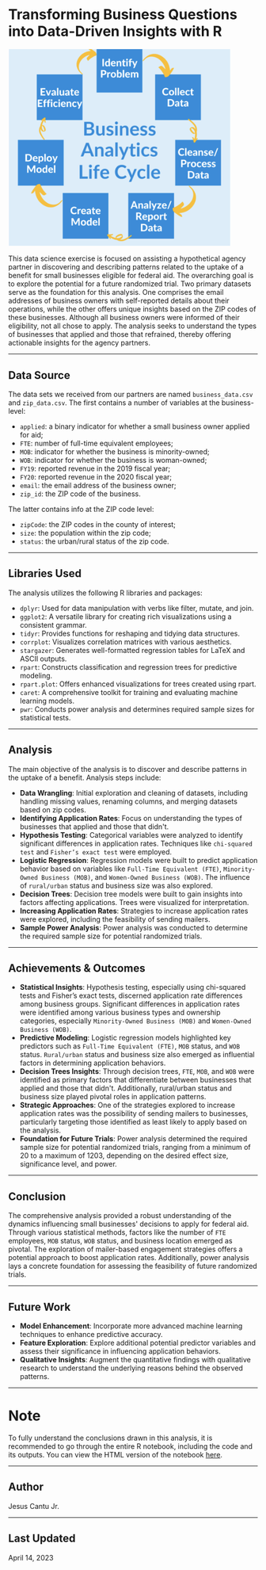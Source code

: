 # Transforming Business Questions into Data-Driven Insights with R
<img src="BA-Life-Cycle.png" alt="GitHub Image" width="450">

This data science exercise is focused on assisting a hypothetical agency partner in discovering and describing patterns related to the uptake of a benefit for small businesses eligible for federal aid. The overarching goal is to explore the potential for a future randomized trial. Two primary datasets serve as the foundation for this analysis. One comprises the email addresses of business owners with self-reported details about their operations, while the other offers unique insights based on the ZIP codes of these businesses. Although all business owners were informed of their eligibility, not all chose to apply. The analysis seeks to understand the types of businesses that applied and those that refrained, thereby offering actionable insights for the agency partners.

---
## Data Source
The data sets we received from our partners are named `business_data.csv` and `zip_data.csv`. The first contains a number of variables at the business-level:
  - `applied`: a binary indicator for whether a small business owner applied for aid;
  - `FTE`: number of full-time equivalent employees;
  - `MOB`: indicator for whether the business is minority-owned;
  - `WOB`: indicator for whether the business is woman-owned;
  - `FY19`: reported revenue in the 2019 fiscal year;
  - `FY20`: reported revenue in the 2020 fiscal year;
  - `email`: the email address of the business owner;
  - `zip_id`: the ZIP code of the business.

The latter contains info at the ZIP code level:
 - `zipCode`: the ZIP codes in the county of interest;
 - `size`: the population within the zip code;
 - `status`: the urban/rural status of the zip code.
 
 ---
## Libraries Used
The analysis utilizes the following R libraries and packages:
- `dplyr`: Used for data manipulation with verbs like filter, mutate, and join.
- `ggplot2`: A versatile library for creating rich visualizations using a consistent grammar.
- `tidyr`: Provides functions for reshaping and tidying data structures.
- `corrplot`: Visualizes correlation matrices with various aesthetics.
- `stargazer`: Generates well-formatted regression tables for LaTeX and ASCII outputs.
- `rpart`: Constructs classification and regression trees for predictive modeling.
- `rpart.plot`: Offers enhanced visualizations for trees created using rpart.
- `caret`: A comprehensive toolkit for training and evaluating machine learning models.
- `pwr`:  Conducts power analysis and determines required sample sizes for statistical tests.

 ---
## Analysis
The main objective of the analysis is to discover and describe patterns in the uptake of a benefit. Analysis steps include:
- **Data Wrangling**: Initial exploration and cleaning of datasets, including handling missing values, renaming columns, and merging datasets based on zip codes.
- **Identifying Application Rates**: Focus on understanding the types of businesses that applied and those that didn't.
- **Hypothesis Testing**: Categorical variables were analyzed to identify significant differences in application rates. Techniques like `chi-squared test` and `Fisher’s exact test` were employed.
- **Logistic Regression**: Regression models were built to predict application behavior based on variables like `Full-Time Equivalent (FTE)`, `Minority-Owned Business (MOB)`, and `Women-Owned Business (WOB)`. The influence of `rural/urban` status and business size was also explored.
- **Decision Trees**: Decision tree models were built to gain insights into factors affecting applications. Trees were visualized for interpretation.
- **Increasing Application Rates**: Strategies to increase application rates were explored, including the feasibility of sending mailers.
- **Sample Power Analysis**: Power analysis was conducted to determine the required sample size for potential randomized trials.

 ---
## Achievements & Outcomes
- **Statistical Insights**: Hypothesis testing, especially using chi-squared tests and Fisher’s exact tests, discerned application rate differences among business groups. Significant differences in application rates were identified among various business types and ownership categories, especially `Minority-Owned Business (MOB)` and `Women-Owned Business (WOB)`.
- **Predictive Modeling**: Logistic regression models highlighted key predictors such as `Full-Time Equivalent (FTE)`, `MOB` status, and `WOB` status. `Rural/urban` status and business size also emerged as influential factors in determining application behaviors.
- **Decision Trees Insights**: Through decision trees, `FTE`, `MOB`, and `WOB` were identified as primary factors that differentiate between businesses that applied and those that didn't. Additionally, rural/urban status and business size played pivotal roles in application patterns.
- **Strategic Approaches**: One of the strategies explored to increase application rates was the possibility of sending mailers to businesses, particularly targeting those identified as least likely to apply based on the analysis.
- **Foundation for Future Trials**: Power analysis determined the required sample size for potential randomized trials, ranging from a minimum of 20 to a maximum of 1203, depending on the desired effect size, significance level, and power.

 ---
## Conclusion
The comprehensive analysis provided a robust understanding of the dynamics influencing small businesses' decisions to apply for federal aid. Through various statistical methods, factors like the number of `FTE` employees, `MOB` status, `WOB` status, and business location emerged as pivotal. The exploration of mailer-based engagement strategies offers a potential approach to boost application rates. Additionally, power analysis lays a concrete foundation for assessing the feasibility of future randomized trials.
 
 ---
## Future Work
-  **Model Enhancement**: Incorporate more advanced machine learning techniques to enhance predictive accuracy.
-  **Feature Exploration**: Explore additional potential predictor variables and assess their significance in influencing application behaviors.
-  **Qualitative Insights**: Augment the quantitative findings with qualitative research to understand the underlying reasons behind the observed patterns.

 ---
# Note
To fully understand the conclusions drawn in this analysis, it is recommended to go through the entire R notebook, including the code and its outputs. You can view the HTML version of the notebook [here](http://htmlpreview.github.io/?https://raw.githubusercontent.com/JESUSC1/Business-Inquiry-to-Research-Solution/main/Business_Question_Data_Analytics.html).

 ---
## Author
Jesus Cantu Jr.

 ---
## Last Updated 
April 14, 2023
